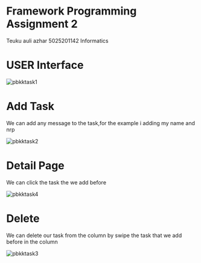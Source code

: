 # Framework Programming Assignment 2
Teuku auli azhar
5025201142
Informatics

# USER Interface
![pbkktask1](https://user-images.githubusercontent.com/112930506/225404797-606b45a7-f3d7-4802-8fd2-81031f23f995.png)

# Add Task
We can add any message to the task,for the example i adding my name and nrp

![pbkktask2](https://user-images.githubusercontent.com/112930506/225405051-641ce2fc-178c-422d-bdf2-3a5a8e540544.png)



# Detail Page
We can click the task the we add before

![pbkktask4](https://user-images.githubusercontent.com/112930506/225405176-2be640ad-fd76-44a4-bc2f-7f3933d92981.png)


# Delete
We can delete our task from the column by swipe the task that we add before in the column

![pbkktask3](https://user-images.githubusercontent.com/112930506/225405332-bf470363-8071-46a2-89ba-61312ed9e56e.png)
